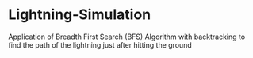 # Lightning-Simulation
Application of Breadth First Search (BFS) Algorithm with backtracking to find the path of the lightning just after hitting the ground
